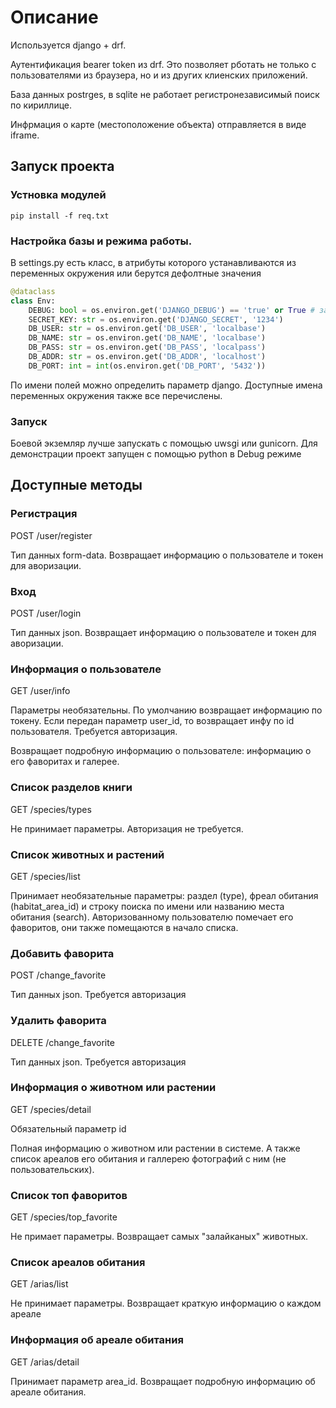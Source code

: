 # Описание

Используется django + drf. 

Аутентификация bearer token из drf. Это позволяет рботать не только с пользователями из браузера, но и из других клиенских приложений.

База данных postrges, в sqlite не работает регистронезависимый поиск по кириллице.

Инфрмация о карте (местоположение объекта) отправляется в виде iframe. 

## Запуск проекта

### Устновка модулей

```
pip install -f req.txt
```

### Настройка базы и режима работы. 

В settings.py есть класс, в атрибуты которого устанавливаются из переменных окружения или берутся дефолтные значения

```Python
@dataclass
class Env:
    DEBUG: bool = os.environ.get('DJANGO_DEBUG') == 'true' or True # загшука
    SECRET_KEY: str = os.environ.get('DJANGO_SECRET', '1234')
    DB_USER: str = os.environ.get('DB_USER', 'localbase')
    DB_NAME: str = os.environ.get('DB_NAME', 'localbase')
    DB_PASS: str = os.environ.get('DB_PASS', 'localpass')
    DB_ADDR: str = os.environ.get('DB_ADDR', 'localhost')
    DB_PORT: int = int(os.environ.get('DB_PORT', '5432'))
```

По имени полей можно определить параметр django. Доступные имена переменных окружения также все перечислены.

### Запуск

Боевой экземляр лучше запускать с помощью uwsgi или gunicorn. Для демонстрации проект запущен с помощью python в Debug режиме

## Доступные методы

### Регистрация

POST /user/register

Тип данных form-data. Возвращает информацию о пользователе и токен для аворизации.

### Вход

POST /user/login

Тип данных json. Возвращает информацию о пользователе и токен для аворизации.

### Информация о пользователе

GET /user/info

Параметры необязательны. По умолчанию возвращает информацию по токену. Если передан параметр user_id, то возвращает инфу по id пользователя. Требуется авторизация.

Возвращает подробную информацию о пользователе: информацию о его фаворитах и галерее.

### Список разделов книги

GET /species/types

Не принимает параметры. Авторизация не требуется.

### Список животных и растений

GET /species/list

Принимает необязательные параметры: раздел (type), фреал обитания (habitat_area_id) и строку поиска по имени или названию места обитания (search). Авторизованному пользователю помечает его фаворитов, они также помещаются в начало списка.

### Добавить фаворита

POST /change_favorite

Тип данных json. Требуется авторизация

### Удалить фаворита

DELETE /change_favorite

Тип данных json. Требуется авторизация

### Информация о животном или растении

GET /species/detail

Обязательный параметр id

Полная информацию о животном или растении в системе. А также список ареалов его обитания и галлерею фотографий с ним (не пользовательских).

### Список топ фаворитов

GET /species/top_favorite

Не примает параметры. Возвращает самых "залайканых" животных.

### Список ареалов обитания 

GET /arias/list

Не принимает параметры. Возвращает краткую информацию о каждом ареале

### Информация об ареале обитания

GET /arias/detail

Принимает параметр area_id. Возвращает подробную информацию об ареале обитания.